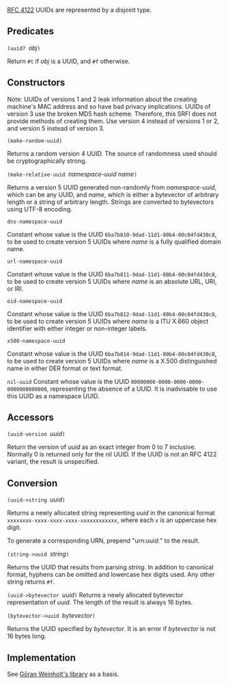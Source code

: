 [RFC 4122](https://tools.ietf.org/html/rfc4122) UUIDs are represented by a disjoint type.

## Predicates

`(uuid? `*obj*`)`

Return `#t` if *obj* is a UUID, and `#f` otherwise.

## Constructors

Note:  UUIDs of versions 1 and 2 leak information about the creating machine's MAC address
and so have bad privacy implications.  UUIDs of version 3 use the broken MD5 hash scheme.
Therefore, this SRFI does not provide methods of creating them.
Use version 4 instead of versions 1 or 2, and version 5 instead of version 3.

`(make-random-uuid)`

Returns a random version 4 UUID.
The source of randomness used should be cryptographically strong.

`(make-relative-uuid `*namespace-uuid name*`)`

Returns a version 5 UUID generated non-randomly from *namespace-uuid*,
which can be any UUID, and *name*, which is either a bytevector of
arbitrary length or a string of arbitrary length.  Strings are converted
to bytevectors using UTF-8 encoding.

`dns-namespace-uuid`

Constant whose value is the UUID `6ba7b810-9dad-11d1-80b4-00c04fd430c8`,
to be used to create version 5 UUIDs where *name* is a
fully qualified domain name.

`url-namespace-uuid`

Constant whose value is the UUID `6ba7b811-9dad-11d1-80b4-00c04fd430c8`,
to be used to create version 5 UUIDs where *name* is an
absolute URL, URI, or IRI.

`oid-namespace-uuid`

Constant whose value is the UUID `6ba7b812-9dad-11d1-80b4-00c04fd430c8`,
to be used to create version 5 UUIDs where *name* is a
ITU X.660 object identifier with either integer or non-integer labels.

`x500-namespace-uuid`

Constant whose value is the UUID `6ba7b814-9dad-11d1-80b4-00c04fd430c8`,
to be used to create version 5 UUIDs where *name* is a
X.500 distinguished name in either DER format or text format.

`nil-uuid`
Constant whose value is the UUID `00000000-0000-0000-0000-0000000000000`,
representing the absence of a UUID.  It is inadvisable to use this UUID
as a namespace UUID.

## Accessors

`(uuid-version `*uuid*`)`

Return the version of *uuid* as an exact integer from 0 to 7 inclusive.
Normally 0 is returned only for the nil UUID.  If the UUID is not an
RFC 4122 variant, the result is unspecified.

## Conversion

`(uuid->string `*uuid*`)`

Returns a newly allocated string representing *uuid* in the canonical format
`xxxxxxxx-xxxx-xxxx-xxxx-xxxxxxxxxxxx`, where each `x` is an
uppercase hex digit.

To generate a corresponding URN, prepend "urn:uuid:" to the result.

`(string->uuid `*string*`)`

Returns the UUID that results from parsing *string*.  In
addition to canonical format, hyphens can be omitted and
lowercase hex digits used.  Any other string returns `#f`.

`(uuid->bytevector `*uuid*`)`
Returns a newly allocated bytevector representation of *uuid*.
The length of the result is always 16 bytes.

`(bytevector->uuid `*bytevector*`)`

Returns the UUID specified by *bytevector*.
It is an error if *bytevector* is not 16 bytes long.

## Implementation

See [Gōran Weinholt's library](https://github.com/weinholt/uuid) as a basis.

